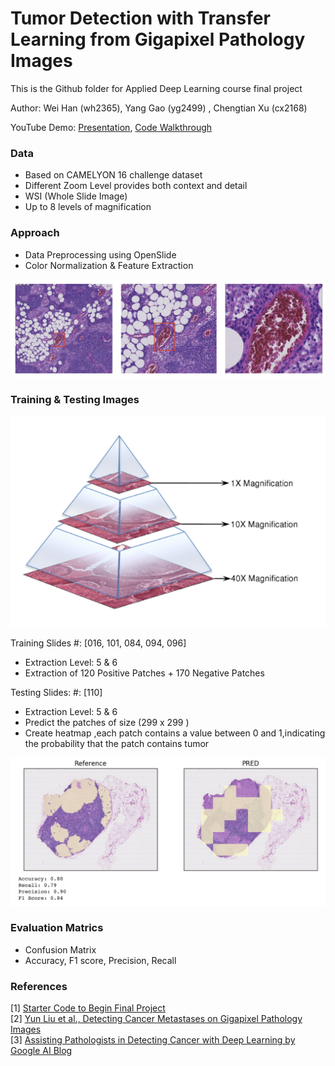 # Tumor Detection with Transfer Learning from Gigapixel Pathology Images

This is the Github folder for Applied Deep Learning course final project

Author: Wei Han (wh2365), Yang Gao (yg2499) , Chengtian Xu (cx2168) 

YouTube Demo: [Presentation](https://www.youtube.com/watch?v=3qS0IxjzOok&feature=youtu.be), [Code Walkthrough](https://www.youtube.com/watch?v=7Ut5lu7wIjI&feature=youtu.be)

### Data

* Based on CAMELYON 16 challenge dataset
* Different Zoom Level provides both context and detail
* WSI (Whole Slide Image)
* Up to 8 levels of magnification

### Approach

* Data Preprocessing using OpenSlide
* Color Normalization & Feature Extraction

![alt text](https://github.com/gyoung2014/tumor_cancer_prediction/blob/master/README%20IMAGE/README_IMAGE1.png "Logo Title Text 1")

### Training & Testing Images

![alt text](https://github.com/gyoung2014/tumor_cancer_prediction/blob/master/README%20IMAGE/README_IMAGE3.png "Logo Title Text 1")


Training Slides #: [016, 101, 084, 094, 096]
* Extraction Level: 5 & 6
* Extraction of 120 Positive Patches + 170 Negative Patches

Testing Slides: #: [110]
* Extraction Level: 5 & 6
* Predict the patches of size (299 x 299 )
* Create heatmap ,each patch contains a value between 0 and 1,indicating the probability that the patch contains tumor

![alt text](https://github.com/gyoung2014/tumor_cancer_prediction/blob/master/README%20IMAGE/readme_image2.png "Logo Title Text 1")

### Evaluation Matrics

* Confusion Matrix
* Accuracy, F1 score, Precision, Recall

### References
[1] [Starter Code to Begin Final Project](https://github.com/random-forests/applied-dl/blob/master/project/starter-code.ipynb)<br>
[2] [Yun Liu et al., Detecting Cancer Metastases on Gigapixel Pathology Images](https://arxiv.org/abs/1703.02442)<br>
[3] [Assisting Pathologists in Detecting Cancer with Deep Learning by Google AI Blog](https://ai.googleblog.com/2017/03/assisting-pathologists-in-detecting.html)
